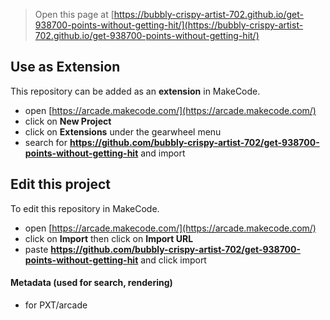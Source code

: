  


> Open this page at [https://bubbly-crispy-artist-702.github.io/get-938700-points-without-getting-hit/](https://bubbly-crispy-artist-702.github.io/get-938700-points-without-getting-hit/)

## Use as Extension

This repository can be added as an **extension** in MakeCode.

* open [https://arcade.makecode.com/](https://arcade.makecode.com/)
* click on **New Project**
* click on **Extensions** under the gearwheel menu
* search for **https://github.com/bubbly-crispy-artist-702/get-938700-points-without-getting-hit** and import

## Edit this project

To edit this repository in MakeCode.

* open [https://arcade.makecode.com/](https://arcade.makecode.com/)
* click on **Import** then click on **Import URL**
* paste **https://github.com/bubbly-crispy-artist-702/get-938700-points-without-getting-hit** and click import

#### Metadata (used for search, rendering)

* for PXT/arcade
<script src="https://makecode.com/gh-pages-embed.js"></script><script>makeCodeRender("{{ site.makecode.home_url }}", "{{ site.github.owner_name }}/{{ site.github.repository_name }}");</script>
